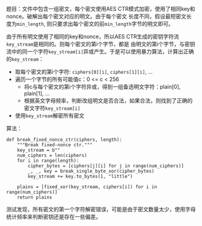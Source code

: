 题目：文件中包含一组密文，每个密文使用AES CTR模式加密，使用了相同key和nonce。破解出每个密文对应的明文。由于每个密文
长度不同，假设最短密文长度为`min_length`, 则只要求出每个密文的前`min_length`字节的明文即可。

由于所有明文使用了相同的key和nonce，所以AES CTR生成的密钥字符流`key_stream`是相同的。则每个密文的第i个字节，都是
由明文的第i个字节，与密钥流中的同一个字符`key_stream[i]`异或产生。于是可以使用暴力算法，计算出正确的`key_stream`：

- 取每个密文的第i个字符: `ciphers[0][i]`, `ciphers[1][i]`, ...
- 遍历一个字节的所有可能值c：0 <= c < 256
    - 将c与每个密文的第i个字符异或，得到一组备选明文字符：plain[0], plain[1], ...
    - 根据英文字母频率，判断改组明文是否合法，如果合法，则找到了正确的密文字符`key_stream[i]`
- 使用`key_stream`解密所有密文

算法：
```
def break_fixed_nonce_ctr(ciphers, length):
    """Break fixed-nonce ctr."""
    key_stream = b""
    num_ciphers = len(ciphers)
    for i in range(length):
        cipher_bytes = [ciphers[j][i] for j in range(num_ciphers)]
        _, _, key = break_single_byte_xor(cipher_bytes)
        key_stream += key.to_bytes(1, "little")

    plains = [fixed_xor(key_stream, ciphers[i]) for i in range(num_ciphers)]
    return plains
```

测试发现，所有密文的第一个字符解密错误，可能是由于密文数量太少，使用字母统计频率来判断密钥还是存在一些偏差。